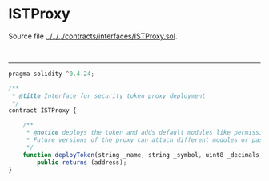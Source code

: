 # ISTProxy

Source file [../../../contracts/interfaces/ISTProxy.sol](../../../contracts/interfaces/ISTProxy.sol).

<br />

<hr />

```javascript
pragma solidity ^0.4.24;

/**
 * @title Interface for security token proxy deployment
 */
contract ISTProxy {

    /**
     * @notice deploys the token and adds default modules like permission manager and transfer manager.
     * Future versions of the proxy can attach different modules or pass some other paramters.
     */
    function deployToken(string _name, string _symbol, uint8 _decimals, string _tokenDetails, address _issuer, bool _divisible)
        public returns (address);
}

```
